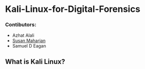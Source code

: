 # Kali-Linux-for-Digital-Forensics


### Contibutors: 
- Azhat Alali
- [Susan Maharjan](https://github.com/susanmaharjan)
- Samuel D Eagan 

## What is Kali Linux? 




